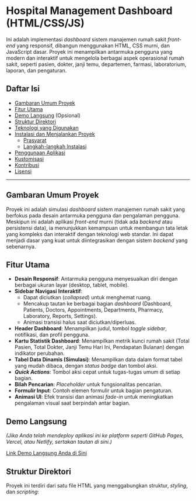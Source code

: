 # Hospital Management Dashboard (HTML/CSS/JS)

Ini adalah implementasi _dashboard_ sistem manajemen rumah sakit _front-end_ yang responsif, dibangun menggunakan HTML, CSS murni, dan JavaScript dasar. Proyek ini menampilkan antarmuka pengguna yang modern dan interaktif untuk mengelola berbagai aspek operasional rumah sakit, seperti pasien, dokter, janji temu, departemen, farmasi, laboratorium, laporan, dan pengaturan.

## Daftar Isi

* [Gambaran Umum Proyek](#gambaran-umum-proyek)
* [Fitur Utama](#fitur-utama)
* [Demo Langsung](#demo-langsung) (Opsional)
* [Struktur Direktori](#struktur-direktori)
* [Teknologi yang Digunakan](#teknologi-yang-digunakan)
* [Instalasi dan Menjalankan Proyek](#instalasi-dan-menjalankan-proyek)
    * [Prasyarat](#prasyarat)
    * [Langkah-langkah Instalasi](#langkah-langkah-instalasi)
* [Penggunaan Aplikasi](#penggunaan-aplikasi)
* [Kustomisasi](#kustomisasi)
* [Kontribusi](#kontribusi)
* [Lisensi](#lisensi)

---

## Gambaran Umum Proyek

Proyek ini adalah simulasi _dashboard_ sistem manajemen rumah sakit yang berfokus pada desain antarmuka pengguna dan pengalaman pengguna. Meskipun ini adalah aplikasi _front-end_ murni (tidak ada _backend_ atau persistensi data), ia menunjukkan kemampuan untuk membangun tata letak yang kompleks dan interaktif dengan teknologi web standar. Ini dapat menjadi dasar yang kuat untuk diintegrasikan dengan sistem _backend_ yang sebenarnya.

## Fitur Utama

* **Desain Responsif**: Antarmuka pengguna menyesuaikan diri dengan berbagai ukuran layar (desktop, tablet, mobile).
* **Sidebar Navigasi Interaktif**:
    * Dapat diciutkan (_collapsed_) untuk menghemat ruang.
    * Mencakup tautan ke berbagai bagian _dashboard_ (Dashboard, Patients, Doctors, Appointments, Departments, Pharmacy, Laboratory, Reports, Settings).
    * Animasi transisi halus saat diciutkan/diperluas.
* **Header Dashboard**: Menampilkan judul, tombol _toggle_ _sidebar_, notifikasi, dan profil pengguna.
* **Kartu Statistik Dashboard**: Menampilkan metrik kunci rumah sakit (Total Pasien, Total Dokter, Janji Temu Hari Ini, Pendapatan Bulanan) dengan indikator perubahan.
* **Tabel Data Dinamis (Simulasi)**: Menampilkan data dalam format tabel yang mudah dibaca, dengan _status badge_ dan tombol aksi.
* **_Quick Actions_**: Tombol aksi cepat untuk tugas-tugas umum di setiap bagian.
* **Bilah Pencarian**: _Placeholder_ untuk fungsionalitas pencarian.
* **Formulir Input**: Contoh elemen formulir untuk bagian pengaturan.
* **Animasi UI**: Efek transisi dan animasi _fade-in_ untuk meningkatkan pengalaman visual saat berpindah antar bagian.

## Demo Langsung

*(Jika Anda telah mendeploy aplikasi ini ke platform seperti GitHub Pages, Vercel, atau Netlify, sertakan tautan di sini.)*

[Link Demo Langsung Anda di Sini](https://your-github-username.github.io/hospital-dashboard-demo/)

## Struktur Direktori

Proyek ini terdiri dari satu file HTML yang menggabungkan struktur, _styling_, dan _scripting_: